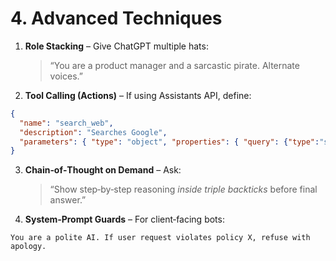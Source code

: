 # 4. Advanced Techniques

1. **Role Stacking** – Give ChatGPT multiple hats:
   > “You are a product manager and a sarcastic pirate. Alternate voices.”

2. **Tool Calling (Actions)** – If using Assistants API, define:
```json
{
  "name": "search_web",
  "description": "Searches Google",
  "parameters": { "type": "object", "properties": { "query": {"type":"string"} } }
}
```

3. **Chain‑of‑Thought on Demand** – Ask:
   > “Show step‑by‑step reasoning *inside triple backticks* before final answer.”

4. **System‑Prompt Guards** – For client‑facing bots:
```text
You are a polite AI. If user request violates policy X, refuse with apology.
```
